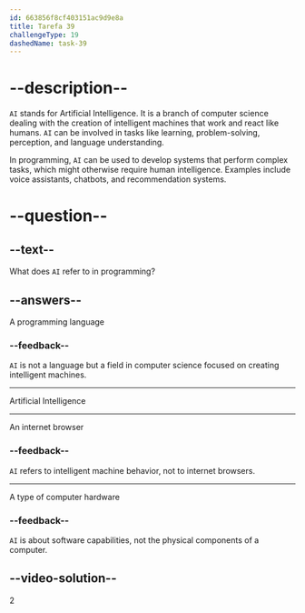 ```yaml
---
id: 663856f8cf403151ac9d9e8a
title: Tarefa 39
challengeType: 19
dashedName: task-39
---
```


# --description--

`AI` stands for Artificial Intelligence. It is a branch of computer science dealing with the creation of intelligent machines that work and react like humans. `AI` can be involved in tasks like learning, problem-solving, perception, and language understanding.

In programming, `AI` can be used to develop systems that perform complex tasks, which might otherwise require human intelligence. Examples include voice assistants, chatbots, and recommendation systems.

# --question--

## --text--

What does `AI` refer to in programming?

## --answers--

A programming language

### --feedback--

`AI` is not a language but a field in computer science focused on creating intelligent machines.

---

Artificial Intelligence

---

An internet browser

### --feedback--

`AI` refers to intelligent machine behavior, not to internet browsers.

---

A type of computer hardware

### --feedback--

`AI` is about software capabilities, not the physical components of a computer.

## --video-solution--

2
